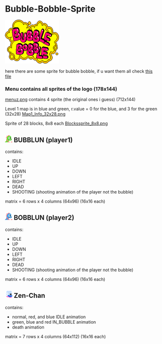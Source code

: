 # Bubble-Bobble-Sprite

![](res/menu/menu7.png)

here there are some sprite for bubble bobble, if u want them all check [this file](res/Bubble_Bobble_Arcade.png)

### Menu contains all sprites of the logo (178x144)

[menuz.png](res/menu/menuz.png) contains 4 sprite (the original ones i guess) (712x144)

Level 1 map is in blue and green, r.value = 0 for the blue, and 3 for the green (32x28) [Map1_Info_32x28.png](res/block_and_map1/Map1_Info_32x28.png)

Sprite of 28 blocks, 8x8 each [Blockssprite_8x8.png](res/block_and_map1/Blockssprite_8x8.png)


## ![P1](res/player1/PlayerOne_24x24.png) BUBBLUN (player1)

contains:
- IDLE
- UP
- DOWN
- LEFT
- RIGHT
- DEAD
- SHOOTING (shooting animation of the player not the bubble)

matrix = 6 rows x 4 columns (64x96) (16x16 each)

## ![P2](res\player2\PlayerTwo_24x24.png) BOBBLUN (player2)

contains:
- IDLE
- UP
- DOWN
- LEFT
- RIGHT
- DEAD
- SHOOTING (shooting animation of the player not the bubble)

matrix = 6 rows x 4 columns (64x96) (16x16 each)



## ![zen](res/enemies/zenChan24x24.png) Zen-Chan 
contains:
- normal, red, and blue IDLE animation
- green, blue and red IN_BUBBLE animation
- death animation

matrix = 7 rows x 4 columns (64x112) (16x16 each)